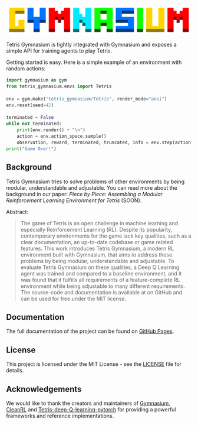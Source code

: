 ![logo](./docs/_static/logo.png "Tetris Gymnasium")

Tetris Gymnasium is tightly integrated with Gymnasium and exposes a simple API for training agents to play Tetris.

Getting started is easy. Here is a simple example of an environment with random actions:

```python
import gymnasium as gym
from tetris_gymnasium.envs import Tetris

env = gym.make("tetris_gymnasium/Tetris", render_mode="ansi")
env.reset(seed=42)

terminated = False
while not terminated:
    print(env.render() + "\n")
    action = env.action_space.sample()
    observation, reward, terminated, truncated, info = env.step(action)
print("Game Over!")
```

## Background

Tetris Gymnasium tries to solve problems of other environments by being modular, understandable and adjustable. You can read more about the background in our paper: _Piece by Piece: Assembling a Modular Reinforcement Learning Environment for Tetris_ (SOON).

Abstract:

>The game of Tetris is an open challenge in machine learning and especially Reinforcement Learning (RL). Despite its popularity, contemporary environments for the game lack key qualities, such as a clear documentation, an up-to-date codebase or game related features.
This work introduces Tetris Gymnasium, a modern RL environment built with Gymnasium, that aims to address these problems by being modular, understandable and adjustable.
To evaluate Tetris Gymnasium on these qualities, a Deep Q Learning agent was trained and compared to a baseline environment, and it was found that it fulfills all requirements of a feature-complete RL environment while being adjustable to many different requirements.
The source-code and documentation is available at on GitHub and can be used for free under the MIT license.

## Documentation

The full documentation of the project can be found on [GitHub Pages](https://max-we.github.io/Tetris-Gymnasium/).

## License

This project is licensed under the MIT License - see the [LICENSE](LICENSE) file for details.

## Acknowledgements

We would like to thank the creators and maintainers of [Gymnasium](https://github.com/Farama-Foundation/Gymnasium), [CleanRL](https://github.com/vwxyzjn/cleanrl) and [Tetris-deep-Q-learning-pytorch](https://github.com/uvipen/Tetris-deep-Q-learning-pytorch) for providing a powerful frameworks and reference implementations.
